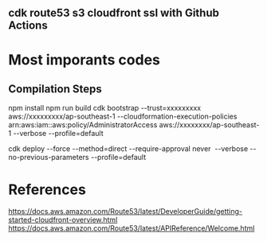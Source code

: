 ## cdk route53 s3 cloudfront ssl with Github Actions

# Most imporants codes

## Compilation Steps
npm install
npm run build
cdk bootstrap --trust=xxxxxxxxx aws://xxxxxxxxx/ap-southeast-1 --cloudformation-execution-policies arn:aws:iam::aws:policy/AdministratorAccess aws://xxxxxxxx/ap-southeast-1 --verbose --profile=default

cdk deploy --force --method=direct --require-approval never  --verbose --no-previous-parameters --profile=default

# References

https://docs.aws.amazon.com/Route53/latest/DeveloperGuide/getting-started-cloudfront-overview.html
https://docs.aws.amazon.com/Route53/latest/APIReference/Welcome.html
